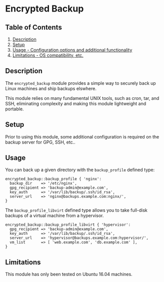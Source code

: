 # Encrypted Backup

## Table of Contents

1. [Description](#description)
2. [Setup](#setup)
3. [Usage - Configuration options and additional functionality](#usage)
4. [Limitations - OS compatibility, etc.](#limitations)

## Description

The `encrypted_backup` module provides a simple way to securely back up Linux machines and ship backups elswhere.

This module relies on many fundamental UNIX tools, such as cron, tar, and SSH, eliminating complexity and making this module lightweight and portable.

## Setup

Prior to using this module, some additional configuration is required on the backup server for GPG, SSH, etc..

## Usage

You can back up a given directory with the `backup_profile` defined type:

```puppet
encrypted_backup::backup_profile { 'nginx':
  backup_dir    => '/etc/nginx',
  gpg_recipient => 'backup-admin@example.com',
  key_auth      => '/var/lib/backup/.ssh/id_rsa',
  server_url    => 'nginx@backups.example.com:nginx/',
}
```

The `backup_profile_libvirt` defined type allows you to take full-disk backups of a virtual machine from a hypervisor.

```puppet
encrypted_backup::backup_profile_libvirt { 'hypervisor':
  gpg_recipient => 'backup-admin@example.com',
  key_auth      => '/var/lib/backup/.ssh/id_rsa',
  server_url    => 'hypervisor@backups.example.com:hypervisor/',
  vm_list       => [ 'web.example.com', 'db.example.com' ],
}
```

## Limitations

This module has only been tested on Ubuntu 16.04 machines.